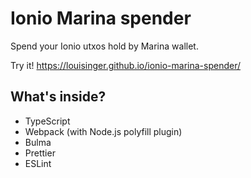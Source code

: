# Ionio Marina spender

Spend your Ionio utxos hold by Marina wallet.

Try it! https://louisinger.github.io/ionio-marina-spender/

## What's inside?

- TypeScript
- Webpack (with Node.js polyfill plugin)
- Bulma
- Prettier
- ESLint
